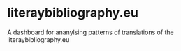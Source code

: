 # literaybibliography.eu
A dashboard for ananylsing patterns of translations of the literaybibliography.eu
